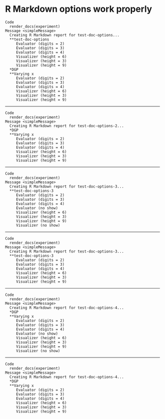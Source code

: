 # R Markdown options work properly

    Code
      render_docs(experiment)
    Message <simpleMessage>
      Creating R Markdown report for test-doc-options...
      **test-doc-options
         Evaluator (digits = 2)
         Evaluator (digits = 3)
         Evaluator (digits = 4)
         Visualizer (height = 6)
         Visualizer (height = 3)
         Visualizer (height = 9)
      *DGP
      **Varying x
         Evaluator (digits = 2)
         Evaluator (digits = 3)
         Evaluator (digits = 4)
         Visualizer (height = 6)
         Visualizer (height = 3)
         Visualizer (height = 9)

---

    Code
      render_docs(experiment)
    Message <simpleMessage>
      Creating R Markdown report for test-doc-options-2...
      *DGP
      **Varying x
         Evaluator (digits = 2)
         Evaluator (digits = 3)
         Evaluator (digits = 4)
         Visualizer (height = 6)
         Visualizer (height = 3)
         Visualizer (height = 9)

---

    Code
      render_docs(experiment)
    Message <simpleMessage>
      Creating R Markdown report for test-doc-options-3...
      **test-doc-options-3
         Evaluator (digits = 2)
         Evaluator (digits = 3)
         Evaluator (digits = 4)
         Evaluator (no show)
         Visualizer (height = 6)
         Visualizer (height = 3)
         Visualizer (height = 9)
         Visualizer (no show)

---

    Code
      render_docs(experiment)
    Message <simpleMessage>
      Creating R Markdown report for test-doc-options-3...
      **test-doc-options-3
         Evaluator (digits = 2)
         Evaluator (digits = 3)
         Evaluator (digits = 4)
         Visualizer (height = 6)
         Visualizer (height = 3)
         Visualizer (height = 9)

---

    Code
      render_docs(experiment)
    Message <simpleMessage>
      Creating R Markdown report for test-doc-options-4...
      *DGP
      **Varying x
         Evaluator (digits = 2)
         Evaluator (digits = 3)
         Evaluator (digits = 4)
         Evaluator (no show)
         Visualizer (height = 6)
         Visualizer (height = 3)
         Visualizer (height = 9)
         Visualizer (no show)

---

    Code
      render_docs(experiment)
    Message <simpleMessage>
      Creating R Markdown report for test-doc-options-4...
      *DGP
      **Varying x
         Evaluator (digits = 2)
         Evaluator (digits = 3)
         Evaluator (digits = 4)
         Visualizer (height = 6)
         Visualizer (height = 3)
         Visualizer (height = 9)

